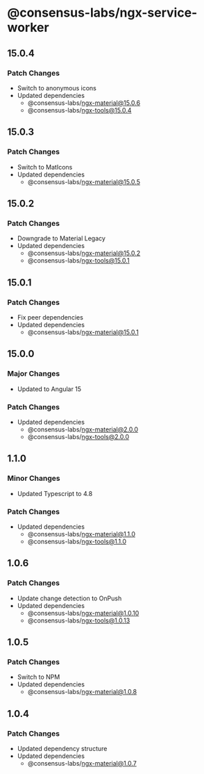 # @consensus-labs/ngx-service-worker

## 15.0.4

### Patch Changes

- Switch to anonymous icons
- Updated dependencies
  - @consensus-labs/ngx-material@15.0.6
  - @consensus-labs/ngx-tools@15.0.4

## 15.0.3

### Patch Changes

- Switch to MatIcons
- Updated dependencies
  - @consensus-labs/ngx-material@15.0.5

## 15.0.2

### Patch Changes

- Downgrade to Material Legacy
- Updated dependencies
  - @consensus-labs/ngx-material@15.0.2
  - @consensus-labs/ngx-tools@15.0.1

## 15.0.1

### Patch Changes

- Fix peer dependencies
- Updated dependencies
  - @consensus-labs/ngx-material@15.0.1

## 15.0.0

### Major Changes

- Updated to Angular 15

### Patch Changes

- Updated dependencies
  - @consensus-labs/ngx-material@2.0.0
  - @consensus-labs/ngx-tools@2.0.0

## 1.1.0

### Minor Changes

- Updated Typescript to 4.8

### Patch Changes

- Updated dependencies
  - @consensus-labs/ngx-material@1.1.0
  - @consensus-labs/ngx-tools@1.1.0

## 1.0.6

### Patch Changes

- Update change detection to OnPush
- Updated dependencies
  - @consensus-labs/ngx-material@1.0.10
  - @consensus-labs/ngx-tools@1.0.13

## 1.0.5

### Patch Changes

- Switch to NPM
- Updated dependencies
  - @consensus-labs/ngx-material@1.0.8

## 1.0.4

### Patch Changes

- Updated dependency structure
- Updated dependencies
  - @consensus-labs/ngx-material@1.0.7
